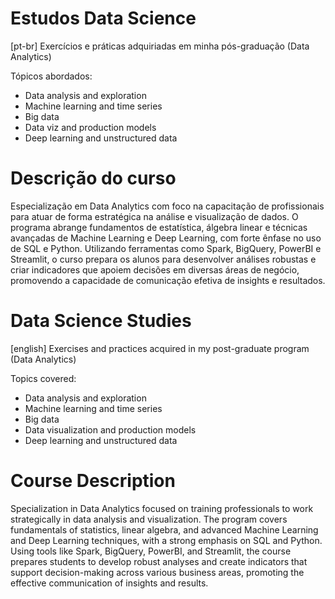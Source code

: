 # Estudos Data Science
[pt-br]
Exercícios e práticas adquiriadas em minha pós-graduação (Data Analytics)

Tópicos abordados:
- Data analysis and exploration
- Machine learning and time series
- Big data
- Data viz and production models
- Deep learning and unstructured data

# Descrição do curso
Especialização em Data Analytics com foco na capacitação de profissionais para atuar de forma estratégica na análise e visualização de dados. O programa abrange fundamentos de estatística, álgebra linear e técnicas avançadas de Machine Learning e Deep Learning, com forte ênfase no uso de SQL e Python. Utilizando ferramentas como Spark, BigQuery, PowerBI e Streamlit, o curso prepara os alunos para desenvolver análises robustas e criar indicadores que apoiem decisões em diversas áreas de negócio, promovendo a capacidade de comunicação efetiva de insights e resultados.

# Data Science Studies
[english]
Exercises and practices acquired in my post-graduate program (Data Analytics)

Topics covered:
- Data analysis and exploration
- Machine learning and time series
- Big data
- Data visualization and production models
- Deep learning and unstructured data

# Course Description
Specialization in Data Analytics focused on training professionals to work strategically in data analysis and visualization. The program covers fundamentals of statistics, linear algebra, and advanced Machine Learning and Deep Learning techniques, with a strong emphasis on SQL and Python. Using tools like Spark, BigQuery, PowerBI, and Streamlit, the course prepares students to develop robust analyses and create indicators that support decision-making across various business areas, promoting the effective communication of insights and results.
